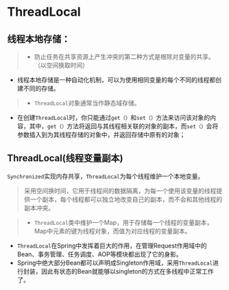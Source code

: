 # ThreadLocal

## 线程本地存储：
>* 防止任务在共享资源上产生冲突的第二种方式是根除对变量的共享。（以空间换取时间）
* 线程本地存储是一种自动化机制，可以为使用相同变量的每个不同的线程都创建不同的存储。

>* `ThreadLocal`对象通常当作静态域存储。
* 在创建`ThreadLocal`时，你只能通过`get（）`和`set（）`方法来访问该对象的内容，其中，`get（）`方法将返回与其线程相关联的对象的副本，而`set（）`会将参数插入到为其线程存储的对象中，并返回存储中原有的对象；

## ThreadLocal(线程变量副本)
`Synchronized`实现内存共享，`ThreadLocal`为每个线程维护一个本地变量。

>采用空间换时间，它用于线程间的数据隔离，为每一个使用该变量的线程提供一个副本，每个线程都可以独立地改变自己的副本，而不会和其他线程的副本冲突。


>* `ThreadLocal`类中维护一个Map，用于存储每一个线程的变量副本，Map中元素的键为线程对象，而值为对应线程的变量副本。
* `ThreadLocal`在Spring中发挥着巨大的作用，在管理Request作用域中的Bean、事务管理、任务调度、AOP等模块都出现了它的身影。
* Spring中绝大部分Bean都可以声明成Singleton作用域，采用`ThreadLocal`进行封装，因此有状态的Bean就能够以singleton的方式在多线程中正常工作了。

